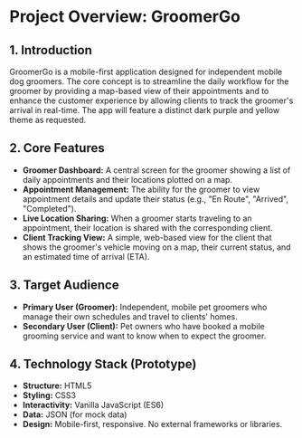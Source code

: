 # Project Overview: GroomerGo

## 1. Introduction

GroomerGo is a mobile-first application designed for independent mobile dog groomers. The core concept is to streamline the daily workflow for the groomer by providing a map-based view of their appointments and to enhance the customer experience by allowing clients to track the groomer's arrival in real-time. The app will feature a distinct dark purple and yellow theme as requested.

## 2. Core Features

-   **Groomer Dashboard:** A central screen for the groomer showing a list of daily appointments and their locations plotted on a map.
-   **Appointment Management:** The ability for the groomer to view appointment details and update their status (e.g., "En Route", "Arrived", "Completed").
-   **Live Location Sharing:** When a groomer starts traveling to an appointment, their location is shared with the corresponding client.
-   **Client Tracking View:** A simple, web-based view for the client that shows the groomer's vehicle moving on a map, their current status, and an estimated time of arrival (ETA).

## 3. Target Audience

-   **Primary User (Groomer):** Independent, mobile pet groomers who manage their own schedules and travel to clients' homes.
-   **Secondary User (Client):** Pet owners who have booked a mobile grooming service and want to know when to expect the groomer.

## 4. Technology Stack (Prototype)

-   **Structure:** HTML5
-   **Styling:** CSS3
-   **Interactivity:** Vanilla JavaScript (ES6)
-   **Data:** JSON (for mock data)
-   **Design:** Mobile-first, responsive. No external frameworks or libraries.